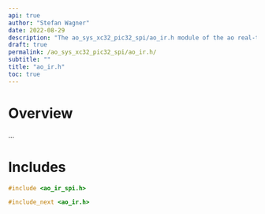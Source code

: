 ```yaml
---
api: true
author: "Stefan Wagner"
date: 2022-08-29
description: "The ao_sys_xc32_pic32_spi/ao_ir.h module of the ao real-time operating system."
draft: true
permalink: /ao_sys_xc32_pic32_spi/ao_ir.h/ 
subtitle: ""
title: "ao_ir.h"
toc: true
---
```


# Overview

...

# Includes

```c
#include <ao_ir_spi.h>

#include_next <ao_ir.h>

```
